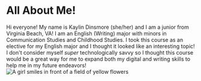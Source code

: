 # All About Me!
Hi everyone! My name is Kaylin Dinsmore (she/her) and I am a junior from Virginia Beach, VA! I am an English (Writing) major with minors in Communication Studies and Childhood Studies. I took this course as an elective for my English major and I thought it looked like an interesting topic! I don't consider myself _super_ technologically savvy so I thought this course would be a great way for me to expand both my digital and writing skills to help me in my future endeavors! 
![A girl smiles in front of a field of yellow flowers](https://kaylindins.github.io/kaylin-dinsmore-CNU/images/profile.jpg)
